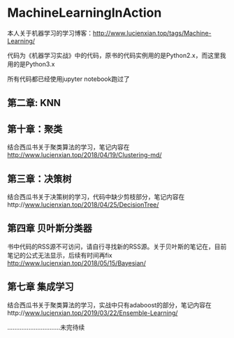 # MachineLearningInAction

本人关于机器学习的学习博客：http://www.lucienxian.top/tags/Machine-Learning/

代码为《机器学习实战》中的代码，原书的代码实例用的是Python2.x，而这里我用的是Python3.x

所有代码都已经使用jupyter notebook跑过了

## 第二章: KNN

## 第十章：聚类

结合西瓜书关于聚类算法的学习，笔记内容在 http://www.lucienxian.top/2018/04/19/Clustering-md/

## 第三章：决策树

结合西瓜书关于决策树的学习，代码中缺少剪枝部分，笔记内容在http://www.lucienxian.top/2018/04/25/DecisionTree/

## 第四章 贝叶斯分类器

书中代码的RSS源不可访问，请自行寻找新的RSS源。关于贝叶斯的笔记在，目前笔记的公式无法显示，后续有时间再fix
http://www.lucienxian.top/2018/05/15/Bayesian/

## 第七章 集成学习

结合西瓜书关于聚类算法的学习，实战中只有adaboost的部分，笔记内容在http://www.lucienxian.top/2019/03/22/Ensemble-Learning/

..............................未完待续
